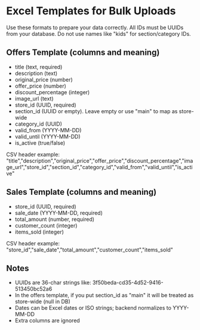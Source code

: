 # Excel Templates for Bulk Uploads

Use these formats to prepare your data correctly. All IDs must be UUIDs from your database. Do not use names like "kids" for section/category IDs.

## Offers Template (columns and meaning)
- title (text, required)
- description (text)
- original_price (number)
- offer_price (number)
- discount_percentage (integer)
- image_url (text)
- store_id (UUID, required)
- section_id (UUID or empty). Leave empty or use "main" to map as store-wide
- category_id (UUID)
- valid_from (YYYY-MM-DD)
- valid_until (YYYY-MM-DD)
- is_active (true/false)

CSV header example:
"title","description","original_price","offer_price","discount_percentage","image_url","store_id","section_id","category_id","valid_from","valid_until","is_active"


## Sales Template (columns and meaning)
- store_id (UUID, required)
- sale_date (YYYY-MM-DD, required)
- total_amount (number, required)
- customer_count (integer)
- items_sold (integer)

CSV header example:
"store_id","sale_date","total_amount","customer_count","items_sold"


## Notes
- UUIDs are 36-char strings like: 3f50beda-cd35-4d52-9416-513450bc52a6
- In the offers template, if you put section_id as "main" it will be treated as store-wide (null in DB)
- Dates can be Excel dates or ISO strings; backend normalizes to YYYY-MM-DD
- Extra columns are ignored

